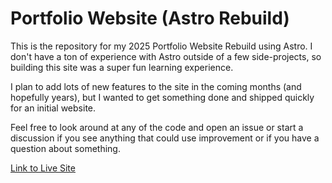 # Portfolio Website (Astro Rebuild)

This is the repository for my 2025 Portfolio Website Rebuild using Astro. I
don't have a ton of experience with Astro outside of a few side-projects, so
building this site was a super fun learning experience.

I plan to add lots of new features to the site in the coming months (and
hopefully years), but I wanted to get something done and shipped quickly for an
initial website.

Feel free to look around at any of the code and open an issue or start a
discussion if you see anything that could use improvement or if you have a
question about something.

[Link to Live Site](https://www.calvinbonner.dev)
